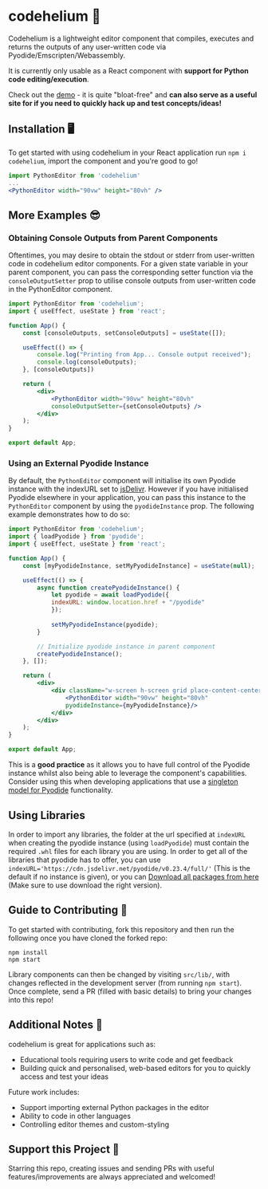 # codehelium 👾

Codehelium is a lightweight editor component that compiles, executes and returns the outputs of any user-written code via Pyodide/Emscripten/Webassembly.

It is currently only usable as a React component with **support for Python code editing/execution**.

Check out the [demo](https://dillondesilva.github.io/codehelium/) - it is quite "bloat-free" and **can also serve as a useful site for if you need to quickly hack up and test concepts/ideas!**

## Installation 🖥️

To get started with using codehelium in your React application run `npm i codehelium`, import the component and you're good to go!
```jsx
import PythonEditor from 'codehelium'
...
<PythonEditor width="90vw" height="80vh" />
```
## More Examples 😎

### Obtaining Console Outputs from Parent Components
Oftentimes, you may desire to obtain the stdout or stderr from user-written code in codehelium editor components. For a given state variable in your parent component, you can pass the corresponding setter function via the `consoleOutputSetter` prop to utilise console outputs from user-written code in the PythonEditor component.
```jsx
import PythonEditor from 'codehelium';
import { useEffect, useState } from 'react';

function App() {
    const [consoleOutputs, setConsoleOutputs] = useState([]);

    useEffect(() => {
        console.log("Printing from App... Console output received");
        console.log(consoleOutputs);
    }, [consoleOutputs])

    return (
        <div>
            <PythonEditor width="90vw" height="80vh" 
            consoleOutputSetter={setConsoleOutputs} />
        </div>
    );
}

export default App;
```
### Using an External Pyodide Instance
By default, the `PythonEditor` component will initialise its own Pyodide instance with the indexURL set to [jsDelivr](https://www.jsdelivr.com/). However if you have initialised Pyodide elsewhere in your application, you can pass this instance to the `PythonEditor` component by using the `pyodideInstance` prop. The following example demonstrates how to do so:
```jsx
import PythonEditor from 'codehelium';
import { loadPyodide } from 'pyodide';
import { useEffect, useState } from 'react';

function App() {
    const [myPyodideInstance, setMyPyodideInstance] = useState(null);

    useEffect(() => {
        async function createPyodideInstance() {
            let pyodide = await loadPyodide({
            indexURL: window.location.href + "/pyodide"
            });
            
            setMyPyodideInstance(pyodide);
        }

        // Initialize pyodide instance in parent component
        createPyodideInstance();
    }, []);

    return (
        <div>
            <div className="w-screen h-screen grid place-content-center">
                <PythonEditor width="90vw" height="80vh"
                pyodideInstance={myPyodideInstance}/>
            </div>
        </div>
    );
}

export default App;
```
This is a **good practice** as it allows you to have full control of the Pyodide instance whilst also being able to leverage the component's capabilities. Consider using this when developing applications that use a [singleton model for Pyodide](https://adamemery.dev/articles/pyodide-react) functionality.

## Using Libraries

In order to import any libraries, the folder at the url specified at `indexURL` when creating the pyodide instance (using `loadPyodide`) must contain the required `.whl` files for each library you are using. In order to get all of the libraries that pyodide has to offer, you can use `indexURL='https://cdn.jsdelivr.net/pyodide/v0.23.4/full/'` (This is the default if no instance is given), or you can [Download all packages from here](https://github.com/pyodide/pyodide/releases) (Make sure to use download 
the right version). 


## Guide to Contributing 🫶
To get started with contributing, fork this repository and then run the following once you have cloned the forked repo:
```
npm install
npm start
```
Library components can then be changed by visiting `src/lib/`, with changes reflected in the development server (from running `npm start`). Once complete, send a PR (filled with basic details) to bring your changes into this repo!

## Additional Notes 📝

codehelium is great for applications such as:
- Educational tools requiring users to write code and get feedback
- Building quick and personalised, web-based editors for you to quickly access and test your ideas

Future work includes:
- Support importing external Python packages in the editor
- Ability to code in other languages
- Controlling editor themes and custom-styling

## Support this Project 💛
Starring this repo, creating issues and sending PRs with useful features/improvements are always appreciated and welcomed!
